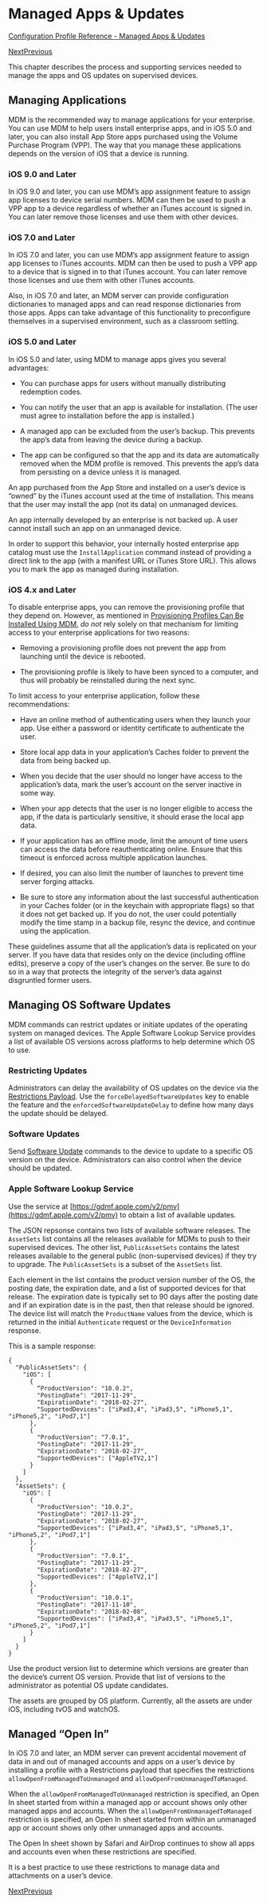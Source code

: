 # Managed Apps & Updates

 [Configuration Profile Reference - Managed Apps & Updates](https://developer.apple.com/library/content/documentation/Miscellaneous/Reference/MobileDeviceManagementProtocolRef/ManagedAppsUpdates/ManagedAppsUpdates.html)  
  

[Next](https://developer.apple.com/library/content/documentation/Miscellaneous/Reference/MobileDeviceManagementProtocolRef/6.5-MDM_Rosters/MDM_Rosters.html)[Previous](https://developer.apple.com/library/content/documentation/Miscellaneous/Reference/MobileDeviceManagementProtocolRef/5-Web_Service_Protocol_VPP/webservice.html)
  
 This chapter describes the process and supporting services needed to manage the apps and OS updates on supervised devices.  
  

## Managing Applications
  

MDM is the recommended way to manage applications for your enterprise. You can use MDM to help users install enterprise apps, and in iOS 5.0 and later, you can also install App Store apps purchased using the Volume Purchase Program (VPP). The way that you manage these applications depends on the version of iOS that a device is running.  

  

### iOS 9.0 and Later
  

In iOS 9.0 and later, you can use MDM’s app assignment feature to assign app licenses to device serial numbers. MDM can then be used to push a VPP app to a device regardless of whether an iTunes account is signed in. You can later remove those licenses and use them with other devices.  

  

### iOS 7.0 and Later
  

In iOS 7.0 and later, you can use MDM’s app assignment feature to assign app licenses to iTunes accounts. MDM can then be used to push a VPP app to a device that is signed in to that iTunes account. You can later remove those licenses and use them with other iTunes accounts.  

Also, in iOS 7.0 and later, an MDM server can provide configuration dictionaries to managed apps and can read response dictionaries from those apps. Apps can take advantage of this functionality to preconfigure themselves in a supervised environment, such as a classroom setting.  

  

### iOS 5.0 and Later
  

In iOS 5.0 and later, using MDM to manage apps gives you several advantages:  


* You can purchase apps for users without manually distributing redemption codes. 

* You can notify the user that an app is available for installation. (The user must agree to installation before the app is installed.) 

* A managed app can be excluded from the user’s backup. This prevents the app’s data from leaving the device during a backup. 

* The app can be configured so that the app and its data are automatically removed when the MDM profile is removed. This prevents the app’s data from persisting on a device unless it is managed. 
  

An app purchased from the App Store and installed on a user’s device is “owned” by the iTunes account used at the time of installation. This means that the user may install the app (not its data) on unmanaged devices.  

An app internally developed by an enterprise is not backed up. A user cannot install such an app on an unmanaged device.  

In order to support this behavior, your internally hosted enterprise app catalog must use the `InstallApplication` command instead of providing a direct link to the app (with a manifest URL or iTunes Store URL). This allows you to mark the app as managed during installation.  

  

### iOS 4.x and Later
  

To disable enterprise apps, you can remove the provisioning profile that they depend on. However, as mentioned in [Provisioning Profiles Can Be Installed Using MDM](https://developer.apple.com/library/content/documentation/Miscellaneous/Reference/MobileDeviceManagementProtocolRef/6-MDM_Best_Practices/MDM_Best_Practices.html#//apple_ref/doc/uid/TP40017387-CH5-SW8), *do not* rely solely on that mechanism for limiting access to your enterprise applications for two reasons:  


* Removing a provisioning profile does not prevent the app from launching until the device is rebooted. 

* The provisioning profile is likely to have been synced to a computer, and thus will probably be reinstalled during the next sync. 
  

To limit access to your enterprise application, follow these recommendations:  


* Have an online method of authenticating users when they launch your app. Use either a password or identity certificate to authenticate the user. 

* Store local app data in your application’s Caches folder to prevent the data from being backed up. 

* When you decide that the user should no longer have access to the application’s data, mark the user’s account on the server inactive in some way. 

* When your app detects that the user is no longer eligible to access the app, if the data is particularly sensitive, it should erase the local app data. 

* If your application has an offline mode, limit the amount of time users can access the data before reauthenticating online. Ensure that this timeout is enforced across multiple application launches. 

* If desired, you can also limit the number of launches to prevent time server forging attacks. 

* Be sure to store any information about the last successful authentication in your Caches folder (or in the keychain with appropriate flags) so that it does not get backed up. If you do not, the user could potentially modify the time stamp in a backup file, resync the device, and continue using the application. 
  

These guidelines assume that all the application’s data is replicated on your server. If you have data that resides only on the device (including offline edits), preserve a copy of the user’s changes on the server. Be sure to do so in a way that protects the integrity of the server’s data against disgruntled former users.  
  

## Managing OS Software Updates
  

MDM commands can restrict updates or initiate updates of the operating system on managed devices. The Apple Software Lookup Service provides a list of available OS versions across platforms to help determine which OS to use.  

  

### Restricting Updates
  

Administrators can delay the availability of OS updates on the device via the [Restrictions Payload](https://developer.apple.com/library/content/featuredarticles/iPhoneConfigurationProfileRef/Introduction/Introduction.html#//apple_ref/doc/uid/TP40010206-CH1-SW13). Use the `forceDelayedSoftwareUpdates` key to enable the feature and the `enforcedSoftwareUpdateDelay` to define how many days the update should be delayed.  

  

### Software Updates
  

Send [Software Update](https://developer.apple.com/library/content/documentation/Miscellaneous/Reference/MobileDeviceManagementProtocolRef/3-MDM_Protocol/MDM_Protocol.html#//apple_ref/doc/uid/TP40017387-CH3-SW302) commands to the device to update to a specific OS version on the device. Administrators can also control when the device should be updated.  

  

### Apple Software Lookup Service
  

Use the service at [https://gdmf.apple.com/v2/pmv](https://gdmf.apple.com/v2/pmv) to obtain a list of available updates.  

The JSON repsonse contains two lists of available software releases. The `AssetSets` list contains all the releases available for MDMs to push to their supervised devices. The other list, `PublicAssetSets` contains the latest releases available to the general public (non-supervised devices) if they try to upgrade. The `PublicAssetSets` is a subset of the `AssetSets` list.   

Each element in the list contains the product version number of the OS, the posting date, the expiration date, and a list of supported devices for that release. The expiration date is typically set to 90 days after the posting date and if an expiration date is in the past, then that release should be ignored. The device list will match the `ProductName` values from the device, which is returned in the initial `Authenticate` request or the `DeviceInformation` response.  

This is a sample response:    

```
{
  "PublicAssetSets": {
    "iOS": [
      {
        “ProductVersion": "10.0.2",
        "PostingDate": "2017-11-29",
        "ExpirationDate": "2018-02-27",
        "SupportedDevices": ["iPad3,4", "iPad3,5", "iPhone5,1", "iPhone5,2", "iPod7,1"]
      },
      {
        "ProductVersion": "7.0.1",
        "PostingDate": "2017-11-29",
        "ExpirationDate": "2018-02-27",
        "SupportedDevices": ["AppleTV2,1"]
      }
    ]
  },
  "AssetSets": {
    "iOS": [
      {
        "ProductVersion": "10.0.2",
        "PostingDate": "2017-11-29",
        "ExpirationDate": "2018-02-27",
        "SupportedDevices": ["iPad3,4", "iPad3,5", "iPhone5,1", "iPhone5,2", "iPod7,1"]
      },
      {
        "ProductVersion": "7.0.1",
        "PostingDate": "2017-11-29",
        "ExpirationDate": "2018-02-27",
        "SupportedDevices": ["AppleTV2,1"]
      },
      {
        "ProductVersion": "10.0.1",
        "PostingDate": "2017-11-10",
        "ExpirationDate": "2018-02-08",
        "SupportedDevices": ["iPad3,4", "iPad3,5", "iPhone5,1", "iPhone5,2", "iPod7,1"]
      }
    ]
  }
}

```  

Use the product version list to determine which versions are greater than the device’s current OS version. Provide that list of versions to the administrator as potential OS update candidates.  

The assets are grouped by OS platform. Currently, all the assets are under iOS, including tvOS and watchOS.  
  

## Managed “Open In”
  

In iOS 7.0 and later, an MDM server can prevent accidental movement of data in and out of managed accounts and apps on a user’s device by installing a profile with a Restrictions payload that specifies the restrictions `allowOpenFromManagedToUnmanaged` and `allowOpenFromUnmanagedToManaged`.  

When the `allowOpenFromManagedToUnmanaged` restriction is specified, an Open In sheet started from within a managed app or account shows only other managed apps and accounts. When the `allowOpenFromUnmanagedToManaged` restriction is specified, an Open In sheet started from within an unmanaged app or account shows only other unmanaged apps and accounts.  

The Open In sheet shown by Safari and AirDrop continues to show all apps and accounts even when these restrictions are specified.  

It is a best practice to use these restrictions to manage data and attachments on a user’s device.  

[Next](https://developer.apple.com/library/content/documentation/Miscellaneous/Reference/MobileDeviceManagementProtocolRef/6.5-MDM_Rosters/MDM_Rosters.html)[Previous](https://developer.apple.com/library/content/documentation/Miscellaneous/Reference/MobileDeviceManagementProtocolRef/5-Web_Service_Protocol_VPP/webservice.html)

  



